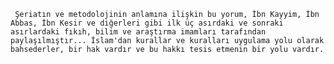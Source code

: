      Şeriatın ve metodolojinin anlamına ilişkin bu yorum, İbn Kayyim, İbn Abbas, İbn Kesir ve diğerleri gibi ilk üç asırdaki ve sonraki asırlardaki fıkıh, bilim ve araştırma imamları tarafından paylaşılmıştır... İslam'dan kurallar ve kuralları uygulama yolu olarak bahsederler, bir hak vardır ve bu hakkı tesis etmenin bir yolu vardır. 
